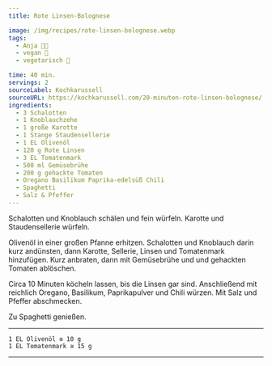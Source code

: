 ```yaml
---
title: Rote Linsen-Bolognese 

image: /img/recipes/rote-linsen-bolognese.webp
tags:
  - Anja 👩‍🍳
  - vegan 🌱
  - vegetarisch 🌿

time: 40 min.
servings: 2
sourceLabel: Kochkarussell
sourceURL: https://kochkarussell.com/20-minuten-rote-linsen-bolognese/
ingredients:
  - 3 Schalotten 
  - 1 Knoblauchzehe 
  - 1 große Karotte 
  - 1 Stange Staudensellerie 
  - 1 EL Olivenöl 
  - 120 g Rote Linsen 
  - 3 EL Tomatenmark 
  - 500 ml Gemüsebrühe 
  - 200 g gehackte Tomaten 
  - Oregano Basilikum Paprika-edelsüß Chili 
  - Spaghetti 
  - Salz & Pfeffer 
---
```


Schalotten und Knoblauch schälen und fein würfeln. 
Karotte und Staudensellerie würfeln.

Olivenöl in einer großen Pfanne erhitzen. Schalotten und Knoblauch darin
kurz andünsten, dann Karotte, Sellerie, Linsen und Tomatenmark hinzufügen. 
Kurz anbraten, dann mit Gemüsebrühe und und gehackten Tomaten ablöschen.

Circa 10 Minuten köcheln lassen, bis die Linsen gar sind. Anschließend 
mit reichlich Oregano, Basilikum, Paprikapulver und Chili würzen. 
Mit Salz und Pfeffer abschmecken.

Zu Spaghetti genießen.
<p></p>

***
    1 EL Olivenöl ≅ 10 g
    1 EL Tomatenmark ≅ 15 g
***

